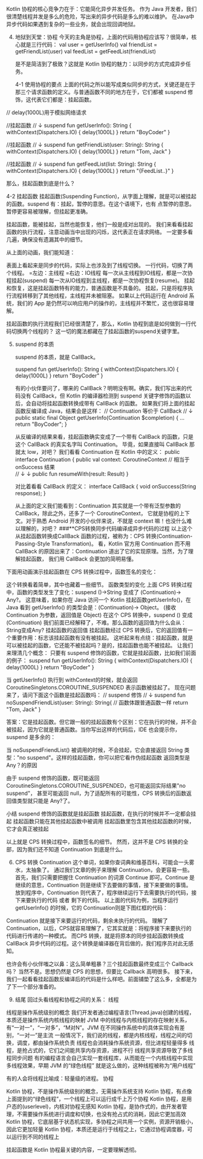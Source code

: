 

Kotlin 协程的核心竞争力在于：它能简化异步并发任务。
作为 Java 开发者，我们很清楚线程并发是多么的危险，写出来的异步代码是多么的难以维护。 
在Java中异步代码如果遇到复杂的一些业务，就会出现回调地狱。

4. 地狱到天堂：协程
   今天的主角是协程，上面的代码用协程应该写？很简单，核心就是三行代码：
   val user = getUserInfo()
   val friendList = getFriendList(user)
   val feedList = getFeedList(friendList)
   
   是不是简洁到了极致？这就是 Kotlin 协程的魅力：以同步的方式完成异步任务。
   
   4-1 使用协程的要点
   上面的代码之所以能写成类似同步的方式，关键还是在于那三个请求函数的定义。与普通函数不同的地方在于，它们都被 suspend 
   修饰，这代表它们都是：挂起函数。

// delay(1000L)用于模拟网络请求

//挂起函数
// ↓
suspend fun getUserInfo(): String {
withContext(Dispatchers.IO) {
delay(1000L)
}
return "BoyCoder"
}

//挂起函数
// ↓
suspend fun getFriendList(user: String): String {
withContext(Dispatchers.IO) {
delay(1000L)
}
return "Tom, Jack"
}

//挂起函数
// ↓
suspend fun getFeedList(list: String): String {
withContext(Dispatchers.IO) {
delay(1000L)
}
return "{FeedList..}"
}

那么，挂起函数到底是什么？

4-2 挂起函数
挂起函数(Suspending Function)，从字面上理解，就是可以被挂起的函数。suspend 有：挂起，暂停的意思。在这个语境下，也有
点暂停的意思。暂停更容易被理解，但挂起更准确。

挂起函数，能被挂起，当然也能恢复，他们一般是成对出现的。
我们来看看挂起函数的执行流程，注意动画当中出现的闪烁，这代表正在请求网络。
一定要多看几遍，确保没有遗漏其中的细节。

从上面的动画，我们能知道：

表面上看起来是同步的代码，实际上也涉及到了线程切换。
一行代码，切换了两个线程。
=左边：主线程
=右边：IO线程
每一次从主线程到IO线程，都是一次协程挂起(suspend)
每一次从IO线程到主线程，都是一次协程恢复(resume)。
挂起和恢复，这是挂起函数特有的能力，普通函数是不具备的。
挂起，只是将程序执行流程转移到了其他线程，主线程并未被阻塞。
如果以上代码运行在 Android 系统，我们的 App 是仍然可以响应用户的操作的，主线程并不繁忙，这也很容易理解。

挂起函数的执行流程我们已经很清楚了，那么，Kotlin 协程到底是如何做到一行代码切换两个线程的？
这一切的魔法都藏在了挂起函数的suspend关键字里。

5. suspend 的本质

   suspend 的本质，就是 CallBack。
   
   suspend fun getUserInfo(): String {
   withContext(Dispatchers.IO) {
   delay(1000L)
   }
   return "BoyCoder"
   }
   
   有的小伙伴要问了，哪来的 CallBack？明明没有啊。确实，我们写出来的代码没有 CallBack，但 Kotlin 的编译器检测到 
    suspend 关键字修饰的函数以后，会自动将挂起函数转换成带有 CallBack 的函数。
   如果我们将上面的挂起函数反编译成 Java，结果会是这样：
   //                              Continuation 等价于 CallBack
   //                                         ↓         
   public static final Object getUserInfo(Continuation $completion) {
   ...
   return "BoyCoder";
   }
   
   从反编译的结果来看，挂起函数确实变成了一个带有 CallBack 的函数，只是这个 CallBack 的真实名字叫 Continuation。
   毕竟，如果直接叫 CallBack 那就太 low，对吧？
   我们看看 Continuation 在 Kotlin 中的定义：
   public interface Continuation<in T> {
   public val context: CoroutineContext
   //      相当于 onSuccess     结果   
   //                 ↓         ↓
   public fun resumeWith(result: Result<T>)
   }
   
   对比着看看 CallBack 的定义：
   interface CallBack {
   void onSuccess(String response);
   }
   
   从上面的定义我们能看到：Continuation 其实就是一个带有泛型参数的  CallBack，除此之外，还多了一个 CoroutineContext，
   它就是协程的上下文。对于熟悉 Android 开发的小伙伴来说，不就是 context 嘛！也没什么难以理解的，对吧？
###**CPS转换同步代码编译成异步代码的过程
   以上这个从挂起函数转换成CallBack 函数的过程，被称为：CPS 转换(Continuation-Passing-Style Transformation)。
   看，Kotlin 官方用 Continuation 而不用 CallBack 的原因出来了：Continuation 道出了它的实现原理。当然，为了理解挂起函数，
   我们用 CallBack 会更加的简明易懂。
   
下面用动画演示挂起函数在 CPS 转换过程中，函数签名的变化：

这个转换看着简单，其中也藏着一些细节。
函数类型的变化
上面 CPS 转换过程中，函数的类型发生了变化：suspend ()->String 变成了 (Continuation)-> Any?。
这意味着，如果你在 Java 访问一个 Kotlin 挂起函数getUserInfo()，在 Java 看到 getUserInfo() 的类型会是：(Continuation)-> Object。
(接收 Continuation 为参数，返回值是 Object)
在这个 CPS 转换中，suspend () 变成 (Continuation) 我们前面已经解释了，不难。那么函数的返回值为什么会从：String变成Any?
挂起函数的返回值
挂起函数经过 CPS 转换后，它的返回值有一个重要作用：标志该挂起函数有没有被挂起。
这听起来有点绕：挂起函数，就是可以被挂起的函数，它还能不被挂起吗？是的，挂起函数也能不被挂起。
让我们来理清几个概念：
只要有 suspend 修饰的函数，它就是挂起函数，比如我们前面的例子：
suspend fun getUserInfo(): String {
withContext(Dispatchers.IO) {
delay(1000L)
}
return "BoyCoder"
}

当 getUserInfo() 执行到 withContext的时候，就会返回 CoroutineSingletons.COROUTINE_SUSPENDED 表示函数被挂起了。
现在问题来了，请问下面这个函数是挂起函数吗：
// suspend 修饰
// ↓
suspend fun noSuspendFriendList(user: String): String{
// 函数体跟普通函数一样
return "Tom, Jack"
}

答案：它是挂起函数。但它跟一般的挂起函数有个区别：它在执行的时候，并不会被挂起，因为它就是普通函数。当你写出这样的代码后，IDE 也会提示你，suspend 是多余的：

当 noSuspendFriendList() 被调用的时候，不会挂起，它会直接返回 String 类型："no suspend"。这样的挂起函数，你可以把它看作伪挂起函数
返回类型是 Any？的原因

由于 suspend 修饰的函数，既可能返回 CoroutineSingletons.COROUTINE_SUSPENDED，也可能返回实际结果"no suspend"，
甚至可能返回 null，为了适配所有的可能性，CPS 转换后的函数返回值类型就只能是 Any?了。


小结
suspend 修饰的函数就是挂起函数
挂起函数，在执行的时候并不一定都会挂起
挂起函数只能在其他挂起函数中被调用
挂起函数里包含其他挂起函数的时候，它才会真正被挂起

以上就是 CPS 转换过程中，函数签名的细节。
然而，这并不是 CPS 转换的全部，因为我们还不知道 Continuation 到底是什么。

6. CPS 转换
   Continuation 这个单词，如果你查词典和维基百科，可能会一头雾水，太抽象了。
   通过我们文章的例子来理解 Continuation，会更容易一些。
   首先，我们只需要把握住 Continuation 的词源 Continue 即可。Continue 是继续的意思，Continuation 则是继续下去要做的事情，接下来要做的事情。
   放到程序中，Continuation 则代表了，程序继续运行下去需要执行的代码，接下来要执行的代码 或者 剩下的代码。
   以上面的代码为例，当程序运行 getUserInfo() 的时候，它的 Continuation则是下图红框的代码：

Continuation 就是接下来要运行的代码，剩余未执行的代码。
理解了 Continuation，以后，CPS就容易理解了，它其实就是：将程序接下来要执行的代码进行传递的一种模式。
而CPS 转换，就是将原本的同步挂起函数转换成CallBack 异步代码的过程。这个转换是编译器在背后做的，我们程序员对此无感知。

也许会有小伙伴嗤之以鼻：这么简单粗暴？三个挂起函数最终变成三个 Callback 吗？
当然不是。思想仍然是 CPS 的思想，但要比 Callback 高明很多。
接下来，我们一起看看挂起函数反编译后的代码是什么样吧。前面铺垫了这么多，全都是为了下一个部分准备的。

9. 结尾
   回过头看线程和协程之间的关系：
   线程

线程是操作系统级别的概念
我们开发者通过编程语言(Thread.java)创建的线程，本质还是操作系统内核线程的映射
JVM 中的线程与内核线程的存在映射关系，有“一对一”，“一对多”，“M对N”。JVM 在不同操作系统中的具体实现会有差别，“一对一”是主流
一般情况下，我们说的线程，都是内核线程，线程之间的切换，调度，都由操作系统负责
线程也会消耗操作系统资源，但比进程轻量得多
线程，是抢占式的，它们之间能共享内存资源，进程不行
线程共享资源导致了多线程同步问题
有的编程语言会自己实现一套线程库，从而能在一个内核线程中实现多线程效果，早期 JVM 的“绿色线程” 就是这么做的，这种线程被称为“用户线程”

有的人会将线程比喻成：轻量级的进程。
协程

Kotlin 协程，不是操作系统级别的概念，无需操作系统支持
Kotlin 协程，有点像上面提到的“绿色线程”，一个线程上可以运行成千上万个协程
Kotlin 协程，是用户态的(userlevel)，内核对协程无感知
Kotlin 协程，是协作式的，由开发者管理，不需要操作系统进行调度和切换，也没有抢占式的消耗，因此它更加高效
Kotlin 协程，它底层基于状态机实现，多协程之间共用一个实例，资源开销极小，因此它更加轻量
Kotlin 协程，本质还是运行于线程之上，它通过协程调度器，可以运行到不同的线程上

挂起函数是 Kotlin 协程最关键的内容，一定要理解透彻。
